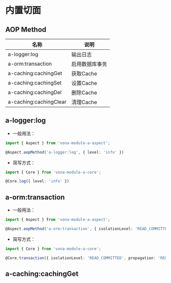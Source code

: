 # 内置切面

## AOP Method

|名称|说明|
|--|--|
|a-logger:log|输出日志|
|a-orm:transaction|启用数据库事务|
|a-caching:cachingGet|获取Cache|
|a-caching:cachingSet|设置Cache|
|a-caching:cachingDel|删除Cache|
|a-caching:cachingClear|清理Cache|

## a-logger:log

* 一般用法：

``` typescript
import { Aspect } from 'vona-module-a-aspect';

@Aspect.aopMethod('a-logger:log', { level: 'info' })
```

* 简写方式：

``` typescript
import { Core } from 'vona-module-a-core';

@Core.log({ level: 'info' })
```

## a-orm:transaction

* 一般用法：

``` typescript
import { Aspect } from 'vona-module-a-aspect';

@Aspect.aopMethod('a-orm:transaction', { isolationLevel: 'READ_COMMITTED', propagation: 'REQUIRED' })
```

* 简写方式：

``` typescript
import { Core } from 'vona-module-a-core';

@Core.transaction({ isolationLevel: 'READ_COMMITTED', propagation: 'REQUIRED' })
```

## a-caching:cachingGet
